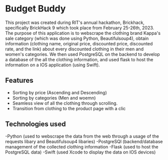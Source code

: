 
# Budget Buddy

This project was created during RIT's annual hackathon, Brickhack, specifically BrickHack 9 which took place from February 25-26th, 2023. The purpose of this application is to webscrape the clothing brand Kappa's sale category (which was done using Python, Beautifulsoup4), obtain information (clothing name, original price, discounted price, discounted rate, and the link) about every discounted clothing in their men and women's categories. We then used PostgreSQL on the backend to develop a database of the all the clothing information, and used flask to host the information on a IOS application (using Swift). 

## Features

- Sorting by price (Ascending and Descending)
- Sorting by categories (Men and woemn)
- Seamless view of all the clothing through scrolling.
- Transition from clothing to the product page with a clic

## Technologies used

-Python (used to webscrape the data from the web through a usage of the requests libary and Beautifulsoup4 libaries)
-PostgreSQl (backend/database management of the collected clothing information 
-Flask (used to host the PostgreSQL data)
-Swift (used Xcode to display the data on IOS devices)
